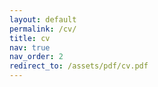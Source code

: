 ```yaml
---
layout: default
permalink: /cv/
title: cv
nav: true
nav_order: 2
redirect_to: /assets/pdf/cv.pdf
---
```

